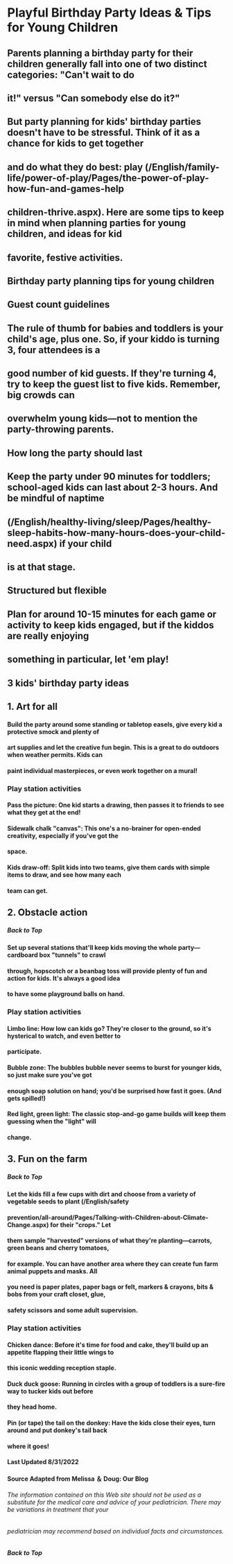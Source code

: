 # Playful Birthday Party Ideas & Tips for Young Children 

## Parents planning a birthday party for their children generally fall into one of two distinct categories: "Can't wait to do 

## it!" versus "Can somebody else do it?" 

## But party planning for kids' birthday parties doesn't have to be stressful. Think of it as a chance for kids to get together 

## and do what they do best: play (/English/family-life/power-of-play/Pages/the-power-of-play-how-fun-and-games-help

## children-thrive.aspx). Here are some tips to keep in mind when planning parties for young children, and ideas for kid

## favorite, festive activities. 

## Birthday party planning tips for young children 

## Guest count guidelines 

## The rule of thumb for babies and toddlers is your child's age, plus one. So, if your kiddo is turning 3, four attendees is a 

## good number of kid guests. If they're turning 4, try to keep the guest list to five kids. Remember, big crowds can 

## overwhelm young kids—not to mention the party-throwing parents. 

## How long the party should last 

## Keep the party under 90 minutes for toddlers; school-aged kids can last about 2-3 hours. And be mindful of naptime 

## (/English/healthy-living/sleep/Pages/healthy-sleep-habits-how-many-hours-does-your-child-need.aspx) if your child 

## is at that stage. 

## Structured but flexible 

## Plan for around 10-15 minutes for each game or activity to keep kids engaged, but if the kiddos are really enjoying 

## something in particular, let 'em play! 

## 3 kids' birthday party ideas 

## 1. Art for all 


#### Build the party around some standing or tabletop easels, give every kid a protective smock and plenty of 

#### art supplies and let the creative fun begin. This is a great to do outdoors when weather permits. Kids can 

#### paint individual masterpieces, or even work together on a mural! 

### Play station activities 

#### Pass the picture: One kid starts a drawing, then passes it to friends to see what they get at the end! 

#### Sidewalk chalk "canvas": This one's a no-brainer for open-ended creativity, especially if you've got the 

#### space. 

#### Kids draw-off: Split kids into two teams, give them cards with simple items to draw, and see how many each 

#### team can get. 

## 2. Obstacle action 

##### Back to Top 


#### Set up several stations that'll keep kids moving the whole party—cardboard box "tunnels" to crawl 

#### through, hopscotch or a beanbag toss will provide plenty of fun and action for kids. It's always a good idea 

#### to have some playground balls on hand. 

### Play station activities 

#### Limbo line: How low can kids go? They're closer to the ground, so it's hysterical to watch, and even better to 

#### participate. 

#### Bubble zone: The bubbles bubble never seems to burst for younger kids, so just make sure you've got 

#### enough soap solution on hand; you'd be surprised how fast it goes. (And gets spilled!) 

#### Red light, green light: The classic stop-and-go game builds will keep them guessing when the "light" will 

#### change. 

## 3. Fun on the farm 

##### Back to Top 


#### Let the kids fill a few cups with dirt and choose from a variety of vegetable seeds to plant (/English/safety

#### prevention/all-around/Pages/Talking-with-Children-about-Climate-Change.aspx) for their "crops." Let 

#### them sample "harvested" versions of what they're planting—carrots, green beans and cherry tomatoes, 

#### for example. You can have another area where they can create fun farm animal puppets and masks. All 

#### you need is paper plates, paper bags or felt, markers & crayons, bits & bobs from your craft closet, glue, 

#### safety scissors and some adult supervision. 

### Play station activities 

#### Chicken dance: Before it's time for food and cake, they'll build up an appetite flapping their little wings to 

#### this iconic wedding reception staple. 

#### Duck duck goose: Running in circles with a group of toddlers is a sure-fire way to tucker kids out before 

#### they head home. 

#### Pin (or tape) the tail on the donkey: Have the kids close their eyes, turn around and put donkey's tail back 

#### where it goes! 

#### Last Updated 8/31/2022 

#### Source Adapted from Melissa ＆ Doug: Our Blog 

###### The information contained on this Web site should not be used as a substitute for the medical care and advice of your pediatrician. There may be variations in treatment that your 

###### pediatrician may recommend based on individual facts and circumstances. 

##### Back to Top 


